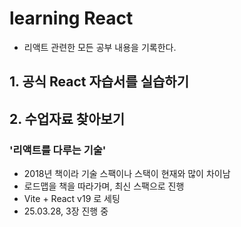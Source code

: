# learning React

- 리액트 관련한 모든 공부 내용을 기록한다.

## 1. 공식 React 자습서를 실습하기

## 2. 수업자료 찾아보기
### '리액트를 다루는 기술'
- 2018년 책이라 기술 스팩이나 스택이 현재와 많이 차이남
- 로드맵을 책을 따라가며, 최신 스팩으로 진행
- Vite + React v19 로 세팅
- 25.03.28, 3장 진행 중
